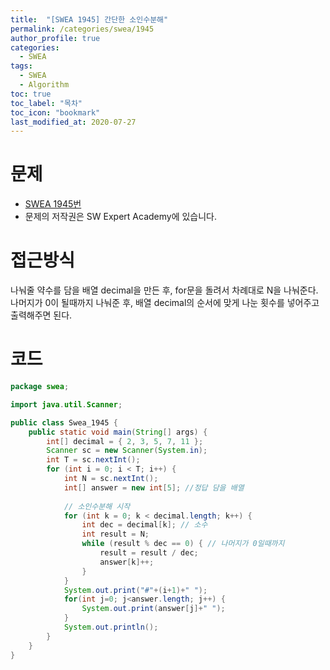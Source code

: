 ```yaml
---
title:  "[SWEA 1945] 간단한 소인수분해"
permalink: /categories/swea/1945
author_profile: true
categories:
  - SWEA
tags:
  - SWEA
  - Algorithm
toc: true
toc_label: "목차"
toc_icon: "bookmark"
last_modified_at: 2020-07-27
--- 
```


# 문제  
* [SWEA 1945번](https://swexpertacademy.com/main/code/problem/problemDetail.do?contestProbId=AV5Pl0Q6ANQDFAUq)
* 문제의 저작권은 SW Expert Academy에 있습니다. 

# 접근방식
나눠줄 약수를 담을 배열 decimal을 만든 후, for문을 돌려서 차례대로 N을 나눠준다.  
나머지가 0이 될때까지 나눠준 후, 배열 decimal의 순서에 맞게 나눈 횟수를 넣어주고 출력해주면 된다.  

# 코드
```java
package swea;

import java.util.Scanner;

public class Swea_1945 {
    public static void main(String[] args) {
        int[] decimal = { 2, 3, 5, 7, 11 };
        Scanner sc = new Scanner(System.in);
        int T = sc.nextInt();
        for (int i = 0; i < T; i++) {
            int N = sc.nextInt();
            int[] answer = new int[5]; //정답 담을 배열
             
            // 소인수분해 시작
            for (int k = 0; k < decimal.length; k++) {
                int dec = decimal[k]; // 소수
                int result = N;
                while (result % dec == 0) { // 나머지가 0일때까지
                    result = result / dec;
                    answer[k]++;
                }
            }
            System.out.print("#"+(i+1)+" ");
            for(int j=0; j<answer.length; j++) {
                System.out.print(answer[j]+" ");
            }
            System.out.println();
        }
    }
}
```
